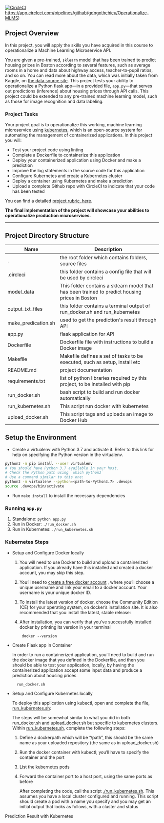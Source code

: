 [![CircleCI](https://dl.circleci.com/status-badge/img/gh/gdngothehieu/Operationalize-MLMS/tree/main.svg?style=svg)](https://dl.circleci.com/status-badge/redirect/gh/gdngothehieu/Operationalize-MLMS/tree/main)
https://app.circleci.com/pipelines/github/gdngothehieu/Operationalize-MLMS)

## Project Overview

In this project, you will apply the skills you have acquired in this course to operationalize a Machine Learning Microservice API.

You are given a pre-trained, `sklearn` model that has been trained to predict housing prices in Boston according to several features, such as average rooms in a home and data about highway access, teacher-to-pupil ratios, and so on. You can read more about the data, which was initially taken from Kaggle, on [the data source site](https://www.kaggle.com/c/boston-housing). This project tests your ability to operationalize a Python flask app—in a provided file, `app.py`—that serves out predictions (inference) about housing prices through API calls. This project could be extended to any pre-trained machine learning model, such as those for image recognition and data labeling.

### Project Tasks

Your project goal is to operationalize this working, machine learning microservice using [kubernetes](https://kubernetes.io/), which is an open-source system for automating the management of containerized applications. In this project you will:

- Test your project code using linting
- Complete a Dockerfile to containerize this application
- Deploy your containerized application using Docker and make a prediction
- Improve the log statements in the source code for this application
- Configure Kubernetes and create a Kubernetes cluster
- Deploy a container using Kubernetes and make a prediction
- Upload a complete Github repo with CircleCI to indicate that your code has been tested

You can find a detailed [project rubric, here](https://review.udacity.com/#!/rubrics/2576/view).

**The final implementation of the project will showcase your abilities to operationalize production microservices.**

---

## Project Directory Structure

| Name                | Description                                                                                    |
| ------------------- | ---------------------------------------------------------------------------------------------- |
| .                   | the root folder which contains folders, source files                                           |
| .circleci           | this folder contains a config file that will be used by circleci                               |
| model_data          | This folder contains a sklearn model that has been trained to predict housing prices in Boston |
| output_txt_files    | this folder contains a terminal output of run_docker.sh and run_kubernetes                     |
| make_predication.sh | used to get the prediction's result through API                                                |
| app.py              | flask application for API                                                                      |
| Dockerfile          | Dockerfile file with instructions to build a Docker image                                      |
| Makefile            | Makefile defines a set of tasks to be executed, such as setup, install etc                     |
| README.md           | project documentation                                                                          |
| requirements.txt    | list of python libraries required by this project, to be installed with pip                    |
| run_docker.sh       | bash script to build and run docker automatically                                              |
| run_kubernetes.sh   | This script run docker with kubernetes                                                         |
| upload_docker.sh    | This script tags and uploads an image to Docker Hub                                            |

## Setup the Environment

- Create a virtualenv with Python 3.7 and activate it. Refer to this link for help on specifying the Python version in the virtualenv.

```bash
python3 -m pip install --user virtualenv
# You should have Python 3.7 available in your host.
# Check the Python path using `which python3`
# Use a command similar to this one:
python3 -m virtualenv --python=<path-to-Python3.7> .devops
source .devops/bin/activate
```

- Run `make install` to install the necessary dependencies

### Running `app.py`

1. Standalone: `python app.py`
2. Run in Docker: `./run_docker.sh`
3. Run in Kubernetes: `./run_kubernetes.sh`

### Kubernetes Steps

- Setup and Configure Docker locally

  1. You will need to use Docker to build and upload a containerized application. If you already have this installed and created a docker account, you may skip this step.


    2. You’ll need to [create a free docker account](https://hub.docker.com/signup) , where you’ll choose a unique username and link your email to a docker account. Your username is your unique docker ID.

    3. To install the latest version of docker, choose the Community Edition (CE) for your operating system, on docker’s installation site. It is also recommended that you install the latest, stable release:

    4. After installation, you can verify that you’ve successfully installed docker by printing its version in your terminal

            docker --version

- Create Flask app in Container

  In order to run a containerized application, you’ll need to build and run the docker image that you defined in the Dockerfile, and then you should be able to test your application, locally, by having the containerized application accept some input data and produce a prediction about housing prices.

        run_docker.sh

- Setup and Configure Kubernetes locally

  To deploy this application using kubectl, open and complete the file, [run_kubernetes.sh](run_kubernetes.sh):

  The steps will be somewhat similar to what you did in both run_docker.sh and upload_docker.sh but specific to kubernetes clusters. Within [run_kubernetes.sh](run_kubernetes.sh), complete the following steps:

  1. Define a dockerpath which will be “/path”, this should be the same name as your uploaded repository (the same as in upload_docker.sh)
  2. Run the docker container with kubectl; you’ll have to specify the container and the port
  3. List the kubernetes pods
  4. Forward the container port to a host port, using the same ports as before

     After completing the code, call the script [./run_kubernetes.sh](./run_kubernetes.sh). This assumes you have a local cluster configured and running. This script should create a pod with a name you specify and you may get an initial output that looks as follows, with a cluster and status

Prediction Result with Kubernetes
